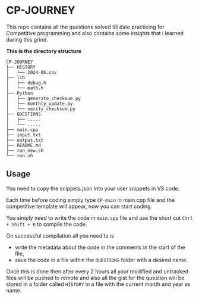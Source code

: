 # CP-JOURNEY
This repo contains all the questions solved till date practicing for Competitive programming and also contains some insights that i learned during this grind.

**This is the directory structure**

```
CP-JOURNEY
├── HISTORY
│   └── 2024-06.csv
├── lib
│   ├── debug.h
│   └── math.h
├── Python
│   ├── generate_checksum.py
│   ├── monthly_update.py
│   └── verify_checksum.py
├── QUESTIONS
│   ├── .....
│   └── .....
├── main.cpp
├── input.txt
├── output.txt
├── README.md
├── run_new.sh
└── run.sh
```

## Usage

You need to copy the snippets.json into your user snippets in VS code.

Each time before coding simply type `CP-main`  in main.cpp file and the competitive template will appear, now you can start coding.

You simply need to write the code in `main.cpp` file and use the short cut ``Ctrl + Shift + B``  to compile the code.

On successful compilation all you need to is
- write the metadata about the code in the comments in the start of the file,
- save the code in a file within the ``QUESTIONS`` folder with a desired name.

Once this is done then after every 2 hours all your modified and untracked files will be pushed to remote and also all the gist for the question will be stored in a folder called  `HISTORY` in a file with the current month and year as name.

